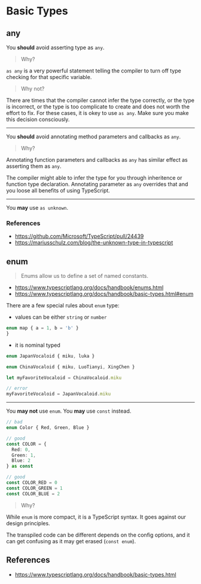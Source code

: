 # Basic Types

## any

You **should** avoid asserting type as `any`.

> Why?

`as any` is a very powerful statement telling the compiler to turn off type checking for that specific variable.

> Why not?

There are times that the compiler cannot infer the type correctly,
or the type is incorrect,
or the type is too complicate to create and does not worth the effort to fix.
For these cases, it is okey to use `as any`.
Make sure you make this decision consciously.

---

You **should** avoid annotating method parameters and callbacks as `any`.

> Why?

Annotating function parameters and callbacks as `any` has similar effect as asserting them as `any`.

The compiler might able to infer the type for you through inheritence or function type declaration.
Annotating parameter as `any` overrides that and you loose all benefits of using TypeScript.

---

You **may** use `as unknown`.

### References

- <https://github.com/Microsoft/TypeScript/pull/24439>
- <https://mariusschulz.com/blog/the-unknown-type-in-typescript>

## enum

> Enums allow us to define a set of named constants.

- <https://www.typescriptlang.org/docs/handbook/enums.html>
- <https://www.typescriptlang.org/docs/handbook/basic-types.html#enum>

There are a few special rules about `enum` type:

- values can be either `string` or `number`

```ts
enum map { a = 1, b = 'b' }
}
```

- it is nominal typed

```ts
enum JapanVocaloid { miku, luka }

enum ChinaVocaloid { miku, LuoTianyi, XingChen }

let myFavoriteVocaloid = ChinaVocaloid.miku

// error
myFavoriteVocaloid = JapanVocaloid.miku
```

---

You **may not** use `enum`. You **may** use `const` instead.

```ts
// bad
enum Color { Red, Green, Blue }

// good
const COLOR = {
  Red: 0,
  Green: 1,
  Blue: 2
} as const

// good
const COLOR_RED = 0
const COLOR_GREEN = 1
const COLOR_BLUE = 2
```

> Why?

While `enum` is more compact,
it is a TypeScript syntax.
It goes against our design principles.

The transpiled code can be different depends on the config options,
and it can get confusing as it may get erased (`const enum`).

## References

- <https://www.typescriptlang.org/docs/handbook/basic-types.html>

